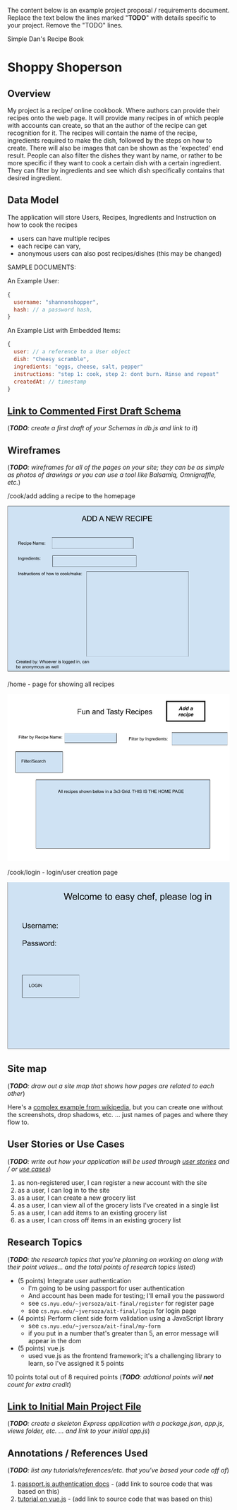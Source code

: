 The content below is an example project proposal / requirements document. Replace the text below the lines marked "__TODO__" with details specific to your project. Remove the "TODO" lines.

Simple Dan's Recipe Book

# Shoppy Shoperson 

## Overview

My project is a recipe/ online cookbook. Where authors can provide their recipes onto the web page. 
It will provide many recipes in of which people with accounts can create, so that an the author of the 
recipe can get recognition for it. The recipes will contain the name of the recipe, ingredients required 
to make the dish, followed by the steps on how to create. There will also be images that can be shown as
the 'expected' end result. People can also filter the dishes they want by name, or rather to be more specific if they want to cook a certain dish with a certain ingredient. They can filter by ingredients and see which dish
specifically contains that desired ingredient.




## Data Model


The application will store Users, Recipes, Ingredients and Instruction on how to cook the recipes

* users can have multiple recipes
* each recipe can vary, 
* anonymous users can also post recipes/dishes (this may be changed)

SAMPLE DOCUMENTS:

An Example User:

```javascript
{
  username: "shannonshopper",
  hash: // a password hash,
}
```

An Example List with Embedded Items:

```javascript
{
  user: // a reference to a User object
  dish: "Cheesy scramble",
  ingredients: "eggs, cheese, salt, pepper"
  instructions: "step 1: cook, step 2: dont burn. Rinse and repeat"
  createdAt: // timestamp
}
```


## [Link to Commented First Draft Schema](db.js)

(___TODO__: create a first draft of your Schemas in db.js and link to it_)

## Wireframes


(___TODO__: wireframes for all of the pages on your site; they can be as simple as photos of drawings or you can use a tool like Balsamiq, Omnigraffle, etc._)

/cook/add adding a recipe to the homepage

![adding recipe](WireFraming/Add-recipe.png)

/home - page for showing all recipes

![list](WireFraming/HOMEPAGE.png)

/cook/login - login/user creation page

![list](WireFraming/Login-Page.png)

## Site map

(___TODO__: draw out a site map that shows how pages are related to each other_)

Here's a [complex example from wikipedia](https://upload.wikimedia.org/wikipedia/commons/2/20/Sitemap_google.jpg), but you can create one without the screenshots, drop shadows, etc. ... just names of pages and where they flow to.

## User Stories or Use Cases

(___TODO__: write out how your application will be used through [user stories](http://en.wikipedia.org/wiki/User_story#Format) and / or [use cases](https://www.mongodb.com/download-center?jmp=docs&_ga=1.47552679.1838903181.1489282706#previous)_)

1. as non-registered user, I can register a new account with the site
2. as a user, I can log in to the site
3. as a user, I can create a new grocery list
4. as a user, I can view all of the grocery lists I've created in a single list
5. as a user, I can add items to an existing grocery list
6. as a user, I can cross off items in an existing grocery list

## Research Topics

(___TODO__: the research topics that you're planning on working on along with their point values... and the total points of research topics listed_)

* (5 points) Integrate user authentication
    * I'm going to be using passport for user authentication
    * And account has been made for testing; I'll email you the password
    * see <code>cs.nyu.edu/~jversoza/ait-final/register</code> for register page
    * see <code>cs.nyu.edu/~jversoza/ait-final/login</code> for login page
* (4 points) Perform client side form validation using a JavaScript library
    * see <code>cs.nyu.edu/~jversoza/ait-final/my-form</code>
    * if you put in a number that's greater than 5, an error message will appear in the dom
* (5 points) vue.js
    * used vue.js as the frontend framework; it's a challenging library to learn, so I've assigned it 5 points

10 points total out of 8 required points (___TODO__: addtional points will __not__ count for extra credit_)


## [Link to Initial Main Project File](app.js) 

(___TODO__: create a skeleton Express application with a package.json, app.js, views folder, etc. ... and link to your initial app.js_)

## Annotations / References Used

(___TODO__: list any tutorials/references/etc. that you've based your code off of_)

1. [passport.js authentication docs](http://passportjs.org/docs) - (add link to source code that was based on this)
2. [tutorial on vue.js](https://vuejs.org/v2/guide/) - (add link to source code that was based on this)

